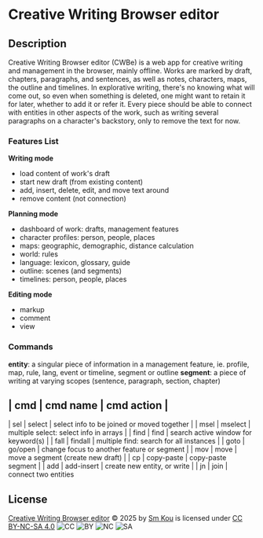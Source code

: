 # Creative Writing Browser editor

## Description

Creative Writing Browser editor (CWBe) is a web app for creative writing and management in the browser, mainly offline. Works are marked by draft, chapters, paragraphs, and sentences, as well as notes, characters, maps, the outline and timelines. In explorative writing, there's no knowing what will come out, so even when something is deleted, one might want to retain it for later, whether to add it or refer it. Every piece should be able to connect with entities in other aspects of the work, such as writing several paragraphs on a character's backstory, only to remove the text for now.

### Features List

**Writing mode**
- load content of work's draft
- start new draft (from existing content)
- add, insert, delete, edit, and move text around
- remove content (not connection)

**Planning mode**
- dashboard of work: drafts, management features
- character profiles: person, people, places
- maps: geographic, demographic, distance calculation
- world: rules
- language: lexicon, glossary, guide
- outline: scenes (and segments)
- timelines: person, people, places

**Editing mode**
- markup
- comment
- view

### Commands
**entity**: a singular piece of information in a management feature, ie. profile, map, rule, lang, event or timeline, segment or outline
**segment**: a piece of writing at varying scopes (sentence, paragraph, section, chapter)

|  cmd | cmd name   | cmd action                                 |
------------------------------------------------------------------
|  sel |     select | select info to be joined or moved together |
| msel |    mselect | multiple select: select info in arrays     |
| find |       find | search active window for keyword(s)        |
| fall |    findall | multiple find: search for all instances    |
| goto |    go/open | change focus to another feature or segment |
|  mov |       move | move a segment (create new draft)          |
|   cp | copy-paste | copy-paste segment                         |
|  add | add-insert | create new entity, or write                |
|   jn |       join | connect two entities

## License

[Creative Writing Browser editor](https://github.com/SmKou/creative-writing-browser-editor) © 2025 by [Sm Kou](https://github.com/SmKou) is licensed under [CC BY-NC-SA 4.0](https://creativecommons.org/licenses/by-nc-sa/4.0/) ![CC](https://mirrors.creativecommons.org/presskit/icons/cc.svg) ![BY](https://mirrors.creativecommons.org/presskit/icons/by.svg) ![NC](https://mirrors.creativecommons.org/presskit/icons/nc.svg) ![SA](https://mirrors.creativecommons.org/presskit/icons/sa.svg)
